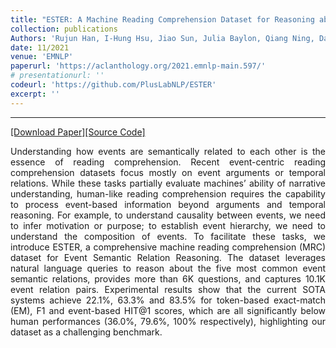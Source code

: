 ```yaml
---
title: "ESTER: A Machine Reading Comprehension Dataset for Reasoning about Event Semantic Relations"
collection: publications
Authors: 'Rujun Han, I-Hung Hsu, Jiao Sun, Julia Baylon, Qiang Ning, Dan Roth, Nanyun Peng.'
date: 11/2021
venue: 'EMNLP'
paperurl: 'https://aclanthology.org/2021.emnlp-main.597/'
# presentationurl: ''
codeurl: 'https://github.com/PlusLabNLP/ESTER'
excerpt: ''
---
```

---
<a href='https://aclanthology.org/2021.emnlp-main.597/' target="_blank">[Download Paper]</a><a href='https://github.com/PlusLabNLP/ESTER' target="_blank">[Source Code]</a>

<p align="justify">
Understanding how events are semantically related to each other is the essence of reading comprehension. Recent event-centric reading comprehension datasets focus mostly on event arguments or temporal relations. While these tasks partially evaluate machines’ ability of narrative understanding, human-like reading comprehension requires the capability to process event-based information beyond arguments and temporal reasoning. For example, to understand causality between events, we need to infer motivation or purpose; to establish event hierarchy, we need to understand the composition of events. To facilitate these tasks, we introduce ESTER, a comprehensive machine reading comprehension (MRC) dataset for Event Semantic Relation Reasoning. The dataset leverages natural language queries to reason about the five most common event semantic relations, provides more than 6K questions, and captures 10.1K event relation pairs. Experimental results show that the current SOTA systems achieve 22.1%, 63.3% and 83.5% for token-based exact-match (EM), F1 and event-based HIT@1 scores, which are all significantly below human performances (36.0%, 79.6%, 100% respectively), highlighting our dataset as a challenging benchmark.
</p>